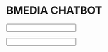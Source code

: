<!DOCTYPE html>
<html>

<head>
  <meta charset="UTF-8">
  <meta name="viewport" content="width=device-width, initial-scale=1">
</head>
<body>
  <h1>BMEDIA CHATBOT</h1>
  <input type="text" name="user" id="text"><br><br>
  <input type="text" name="bot" id="text"><br>
</body>

</html>
